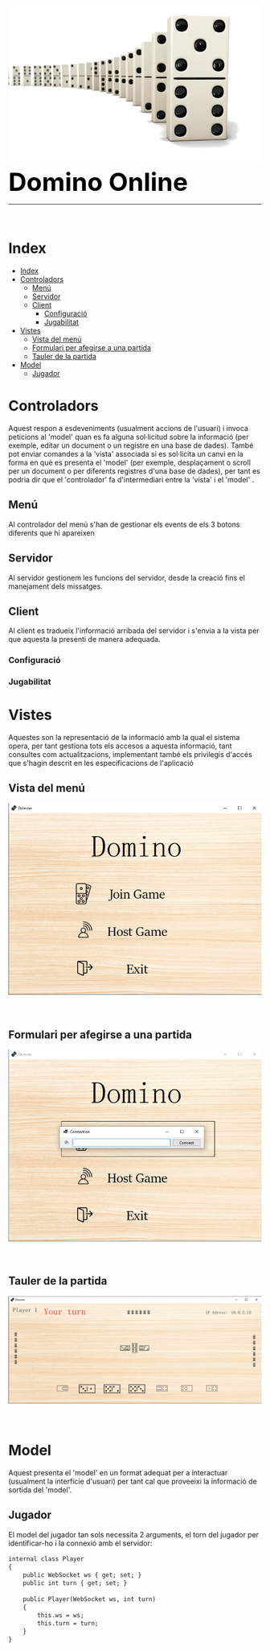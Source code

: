 
<img src="Dominoes-Game-PNG-HD-Image-428892715.png">
<span style="color:Black;font-weight:700;font-size:50px">  Domino Online</span>

---
<br>

# Index
- [Index](#index)
- [Controladors](#controladors)
  - [Menú](#menú)
  - [Servidor](#servidor)
  - [Client](#client)
    - [Configuració](#configuració)
    - [Jugabilitat](#jugabilitat)
- [Vistes](#vistes)
  - [Vista del menú](#vista-del-menú)
  - [Formulari per afegirse a una partida](#formulari-per-afegirse-a-una-partida)
  - [Tauler de la partida](#tauler-de-la-partida)
- [Model](#model)
  - [Jugador](#jugador)

# Controladors

Aquest respon a esdeveniments (usualment accions de l'usuari) i invoca peticions al 'model' quan es fa alguna sol·licitud sobre la informació (per exemple, editar un document o un registre en una base de dades). També pot enviar comandes a la 'vista' associada si es sol·licita un canvi en la forma en què es presenta el 'model' (per exemple, desplaçament o scroll per un document o per diferents registres d'una base de dades), per tant es podria dir que el 'controlador' fa d'intermediari entre la 'vista' i el 'model' .

## Menú

Al controlador del menú s'han de gestionar els events de els 3 botons diferents que hi apareixen

## Servidor

Al servidor gestionem les funcions del servidor, desde la creació fins el manejament dels missatges.

## Client

Al client es tradueix l'informació arribada del servidor i s'envia a la vista per que aquesta la presenti de manera adequada.

### Configuració

### Jugabilitat

# Vistes

Aquestes son la representació de la informació amb la qual el sistema opera, per tant gestiona tots els accesos a aquesta informació, tant consultes com actualitzacions, implementant també els privilegis d'accés que s'hagin descrit en les especificacions de l'aplicació

## Vista del menú

<img src="menu.png">
<br>
<br>
<br>

## Formulari per afegirse a una partida

<img src="form.png">
<br>
<br>
<br>

## Tauler de la partida

<img src="tauler.png">
<br>
<br>
<br>

# Model

Aquest presenta el 'model' en un format adequat per a interactuar (usualment la interfície d'usuari) per tant cal que proveeixi la informació de sortida del 'model'.

## Jugador

El model del jugador tan sols necessita 2 arguments, el torn del jugador per identificar-ho i la connexió amb el servidor:

    internal class Player
    {
        public WebSocket ws { get; set; }
        public int turn { get; set; }

        public Player(WebSocket ws, int turn)
        {
            this.ws = ws;
            this.turn = turn;
        }
    }
